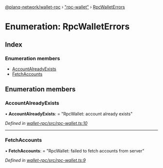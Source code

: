[@planq-network/wallet-rpc](../README.md) › ["rpc-wallet"](../modules/_rpc_wallet_.md) › [RpcWalletErrors](_rpc_wallet_.rpcwalleterrors.md)

# Enumeration: RpcWalletErrors

## Index

### Enumeration members

* [AccountAlreadyExists](_rpc_wallet_.rpcwalleterrors.md#accountalreadyexists)
* [FetchAccounts](_rpc_wallet_.rpcwalleterrors.md#fetchaccounts)

## Enumeration members

###  AccountAlreadyExists

• **AccountAlreadyExists**: = "RpcWallet: account already exists"

*Defined in [wallet-rpc/src/rpc-wallet.ts:10](https://github.com/planq-network/planq-sdk/blob/master/packages/sdk/wallets/wallet-rpc/src/rpc-wallet.ts#L10)*

___

###  FetchAccounts

• **FetchAccounts**: = "RpcWallet: failed to fetch accounts from server"

*Defined in [wallet-rpc/src/rpc-wallet.ts:9](https://github.com/planq-network/planq-sdk/blob/master/packages/sdk/wallets/wallet-rpc/src/rpc-wallet.ts#L9)*
